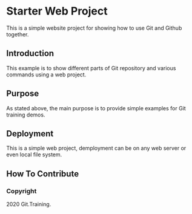 # Starter Web Project

This is a simple website project for showing how to use Git and Github together.

## Introduction

This example is to show different parts of Git repository and various commands using a web project.

## Purpose

As stated above, the main purpose is to provide simple examples for Git training demos.

## Deployment

This is a simple web project, demployment can be on any web server or even local file system.

## How To Contribute

### Copyright

2020 Git.Training.